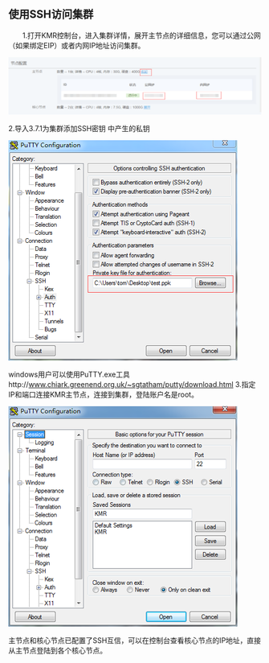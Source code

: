 ## 使用SSH访问集群

　　1.打开KMR控制台，进入集群详情，展开主节点的详细信息，您可以通过公网（如果绑定EIP）或者内网IP地址访问集群。

![绑定EIP](./images/fwjq1.png)

2.导入3.7.1为集群添加SSH密钥 中产生的私钥

![导入私钥](./images/fwjq2.png)

windows用户可以使用PuTTY.exe工具http://www.chiark.greenend.org.uk/~sgtatham/putty/download.html
3.指定IP和端口连接KMR主节点，连接到集群，登陆账户名是root。

![连接到集群](./images/fwjq3.png)

主节点和核心节点已配置了SSH互信，可以在控制台查看核心节点的IP地址，直接从主节点登陆到各个核心节点。